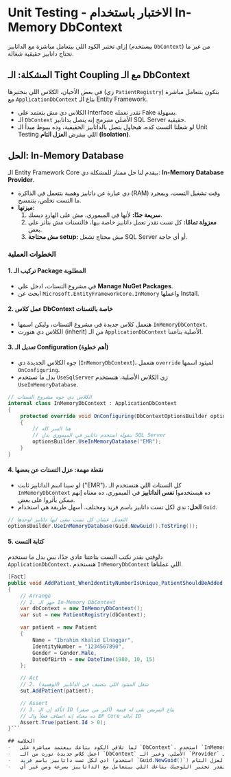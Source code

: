 



# Unit Testing - الاختبار باستخدام In-Memory DbContext

إزاي تختبر الكود اللي بيتعامل مباشرة مع الداتابيز (بيستخدم `DbContext`) من غير ما تحتاج داتابيز حقيقية شغالة.

## المشكلة: الـ Tight Coupling مع الـ DbContext

في بعض الأحيان، الكلاس اللي بنختبرها (زي `PatientRegistry`) بتكون بتتعامل مباشرة مع `ApplicationDbContext` بتاع الـ Entity Framework.

-   الكلاس دي مش بتعتمد على Interface نقدر نعمله Fake بسهولة.
-   الـ `DbContext` الأصلي متبرمج إنه يتصل بداتابيز SQL Server حقيقية.
-   لو شغلنا التست كده، هيحاول يتصل بالداتابيز الحقيقية، وده بيبوظ مبدأ الـ Unit Testing اللي بيفرض **العزل التام (Isolation)**.

## الحل: In-Memory Database

الـ Entity Framework Core بيقدم لنا حل ممتاز للمشكلة دي: **In-Memory Database Provider**.

-   دي عبارة عن داتابيز وهمية بتتعمل في الذاكرة (RAM) وقت تشغيل التست، وبمجرد ما التست تخلص، بتتمسح.
-   **ميزتها:**
    1.  **سريعة جدًا:** لأنها في الميموري، مش على الهارد ديسك.
    2.  **معزولة تمامًا:** كل تست تقدر تعمل داتابيز خاصة بيها، فالتستات مش بتأثر على بعض.
    3.  **مش محتاجة setup:** مش محتاج تشغل SQL Server أو أي حاجة.

### الخطوات العملية

#### 1. تركيب الـ Package المطلوبة
-   في مشروع التستات، ادخل على **Manage NuGet Packages**.
-   ابحث عن `Microsoft.EntityFrameworkCore.InMemory` واعملها Install.

#### 2. عمل كلاس DbContext خاصة بالتستات
-   هنعمل كلاس جديدة في مشروع التستات، وليكن اسمها `InMemoryDbContext`.
-   الكلاس دي هتورث (inherit) من الـ `ApplicationDbContext` الأصلية بتاعتنا.

#### 3. تعديل الـ Configuration (أهم خطوة)
-   جوه الكلاس الجديدة دي (`InMemoryDbContext`)، هنعمل `override` لميثود اسمها `OnConfiguring`.
-   بدل ما نستخدم `UseSqlServer` زي الكلاس الأصلية، هنستخدم `UseInMemoryDatabase`.

```csharp
// الكلاس دي جوه مشروع التستات
internal class InMemoryDbContext : ApplicationDbContext
{
    protected override void OnConfiguring(DbContextOptionsBuilder optionsBuilder)
    {
        // هنا السر كله
        // بنقوله استخدم داتابيز في الميموري بدل SQL Server
        optionsBuilder.UseInMemoryDatabase("EMR");
    }
}
```

#### 4. نقطة مهمة: عزل التستات عن بعضها
-   لو سبنا اسم الداتابيز ثابت ("EMR")، كل التستات اللي هتستخدم الـ `InMemoryDbContext` ده هيستخدموا **نفس الداتابيز** في الميموري. ده معناه إنهم ممكن يأثروا على بعض.
-   **الحل:** ندي لكل تست داتابيز باسم فريد ومختلف. أسهل طريقة هي استخدام `Guid`.

```csharp
// التعديل عشان كل تست يبقى ليها داتابيز لوحدها
optionsBuilder.UseInMemoryDatabase(Guid.NewGuid().ToString());
```

#### 5. كتابة التست
دلوقتي نقدر نكتب التست بتاعتنا عادي جدًا، بس بدل ما نستخدم `ApplicationDbContext`، هنستخدم `InMemoryDbContext` اللي عملناها.

```csharp
[Fact]
public void AddPatient_WhenIdentityNumberIsUnique_PatientShouldBeAdded()
{
    // Arrange
    // 1. جهز الـ In-Memory DbContext
    var dbContext = new InMemoryDbContext();
    var sut = new PatientRegistry(dbContext);

    var patient = new Patient
    {
        Name = "Ibrahim Khalid Elnaggar",
        IdentityNumber = "1234567890",
        Gender = Gender.Male,
        DateOfBirth = new DateTime(1980, 10, 15)
    };

    // Act
    // 2. شغل الميثود اللي بتضيف في الداتابيز (الوهمية)
    sut.AddPatient(patient);

    // Assert
    // 3. اتأكد إن الـ ID بتاع المريض بقى له قيمة (أكبر من صفر)
    // ده معناه إنه اتضاف فعلاً والـ EF Core اداله ID
    Assert.True(patient.Id > 0);
}```

## الخلاصة
-   لما تلاقي الكود بتاعك بيعتمد مباشرة على `DbContext`، استخدم `InMemoryDatabase`.
-   اعمل كلاس جديدة تورث من الـ `DbContext` الأصلي، وغير الـ `Provider` لـ `UseInMemoryDatabase`.
-   ادي لكل تست داتابيز باسم فريد (استخدم `Guid.NewGuid()`) عشان تضمن العزل التام.
-   كده تقدر تختبر اللوجيك بتاعك اللي بيتعامل مع الداتابيز بسرعة ومن غير أي dependencies خارجية.